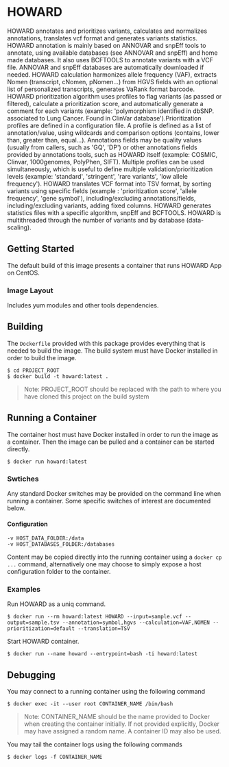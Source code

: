 HOWARD
============

HOWARD annotates and prioritizes variants, calculates and normalizes annotations, translates vcf format and generates variants statistics.
HOWARD annotation is mainly based on ANNOVAR and snpEff tools to annotate, using available databases (see ANNOVAR and snpEff) and home made databases. It also uses BCFTOOLS to annotate variants with a VCF file. ANNOVAR and snpEff databases are automatically downloaded if needed.
HOWARD calculation harmonizes allele frequency (VAF), extracts Nomen (transcript, cNomen, pNomen...) from HGVS fields with an optional list of personalized transcripts, generates VaRank format barcode.
HOWARD prioritization algorithm uses profiles to flag variants (as passed or filtered), calculate a prioritization score, and automatically generate a comment for each variants (example: 'polymorphism identified in dbSNP. associated to Lung Cancer. Found in ClinVar database').Prioritization profiles are defined in a configuration file. A profile is defined as a list of annotation/value, using wildcards and comparison options (contains, lower than, greater than, equal...). Annotations fields may be quality values (usually from callers, such as 'GQ', 'DP') or other annotations fields provided by annotations tools, such as HOWARD itself (example: COSMIC, Clinvar, 1000genomes, PolyPhen, SIFT). Multiple profiles can be used simultaneously, which is useful to define multiple validation/prioritization levels (example: 'standard', 'stringent', 'rare variants', 'low allele frequency').
HOWARD translates VCF format into TSV format, by sorting variants using specific fields (example : 'prioritization score', 'allele frequency', 'gene symbol'), including/excluding annotations/fields, including/excluding variants, adding fixed columns.
HOWARD generates statistics files with a specific algorithm, snpEff and BCFTOOLS.
HOWARD is multithreaded through the number of variants and by database (data-scaling).


Getting Started
---------------

The default build of this image presents a container that runs HOWARD App on CentOS.

### Image Layout

Includes yum modules and other tools dependencies.


Building
--------

The `Dockerfile` provided with this package provides everything that is
needed to build the image. The build system must have Docker installed in
order to build the image.

```
$ cd PROJECT_ROOT
$ docker build -t howard:latest .
```
> Note: PROJECT_ROOT should be replaced with the path to where you have
>       cloned this project on the build system


Running a Container
-------------------

The container host must have Docker installed in order to run the image as a
container. Then the image can be pulled and a container can be started directly.

```
$ docker run howard:latest
```

### Swtiches

Any standard Docker switches may be provided on the command line when running
a container. Some specific switches of interest are documented below.

#### Configuration
```
-v HOST_DATA_FOLDER:/data
-v HOST_DATABASES_FOLDER:/databases
```
Content may be copied directly into the running container using a
`docker cp ...` command, alternatively one may choose to simply expose a host
configuration folder to the container.

### Examples

Run HOWARD as a uniq command.

```
$ docker run --rm howard:latest HOWARD --input=sample.vcf --output=sample.tsv --annotation=symbol,hgvs --calculation=VAF,NOMEN --prioritization=default --translation=TSV
```

Start HOWARD container.

```
$ docker run --name howard --entrypoint=bash -ti howard:latest
```


Debugging
---------

You may connect to a running container using the following command
```
$ docker exec -it --user root CONTAINER_NAME /bin/bash
```
> Note: CONTAINER_NAME should be the name provided to Docker when creating the
>       container initially. If not provided explicitly, Docker may have
>       assigned a random name. A container ID may also be used.

You may tail the container logs using the following commands
```
$ docker logs -f CONTAINER_NAME
```
